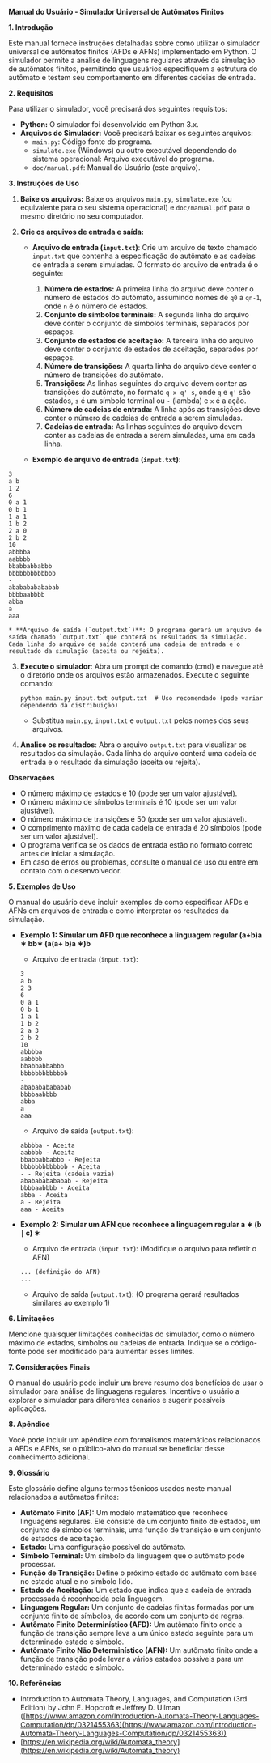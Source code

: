 **Manual do Usuário - Simulador Universal de Autômatos Finitos**

**1. Introdução**

Este manual fornece instruções detalhadas sobre como utilizar o simulador universal de autômatos finitos (AFDs e AFNs) implementado em Python. O simulador permite a análise de linguagens regulares através da simulação de autômatos finitos, permitindo que usuários especifiquem a estrutura do autômato e testem seu comportamento em diferentes cadeias de entrada.

**2. Requisitos**

Para utilizar o simulador, você precisará dos seguintes requisitos:

- **Python:** O simulador foi desenvolvido em Python 3.x.
- **Arquivos do Simulador:** Você precisará baixar os seguintes arquivos:
  - `main.py`: Código fonte do programa.
  - `simulate.exe` (Windows) ou outro executável dependendo do sistema operacional: Arquivo executável do programa.
  - `doc/manual.pdf`: Manual do Usuário (este arquivo).

**3. Instruções de Uso**

1. **Baixe os arquivos:** Baixe os arquivos `main.py`, `simulate.exe` (ou equivalente para o seu sistema operacional) e `doc/manual.pdf` para o mesmo diretório no seu computador.

2. **Crie os arquivos de entrada e saída:**

   - **Arquivo de entrada (`input.txt`)**: Crie um arquivo de texto chamado `input.txt` que contenha a especificação do autômato e as cadeias de entrada a serem simuladas. O formato do arquivo de entrada é o seguinte:

     1. **Número de estados:** A primeira linha do arquivo deve conter o número de estados do autômato, assumindo nomes de `q0` a `qn-1`, onde `n` é o número de estados.
     2. **Conjunto de símbolos terminais:** A segunda linha do arquivo deve conter o conjunto de símbolos terminais, separados por espaços.
     3. **Conjunto de estados de aceitação:** A terceira linha do arquivo deve conter o conjunto de estados de aceitação, separados por espaços.
     4. **Número de transições:** A quarta linha do arquivo deve conter o número de transições do autômato.
     5. **Transições:** As linhas seguintes do arquivo devem conter as transições do autômato, no formato `q x q' s`, onde `q` e `q'` são estados, `s` é um símbolo terminal ou `-` (lambda) e `x` é a ação.
     6. **Número de cadeias de entrada:** A linha após as transições deve conter o número de cadeias de entrada a serem simuladas.
     7. **Cadeias de entrada:** As linhas seguintes do arquivo devem conter as cadeias de entrada a serem simuladas, uma em cada linha.

   - **Exemplo de arquivo de entrada (`input.txt`)**:

```
3
a b
1 2
6
0 a 1
0 b 1
1 a 1
1 b 2
2 a 0
2 b 2
10
abbbba
aabbbb
bbabbabbabbb
bbbbbbbbbbbbb
-
ababababababab
bbbbaabbbb
abba
a
aaa
```

    * **Arquivo de saída (`output.txt`)**: O programa gerará um arquivo de saída chamado `output.txt` que conterá os resultados da simulação. Cada linha do arquivo de saída conterá uma cadeia de entrada e o resultado da simulação (aceita ou rejeita).

3. **Execute o simulador**: Abra um prompt de comando (cmd) e navegue até o diretório onde os arquivos estão armazenados. Execute o seguinte comando:

   ```
   python main.py input.txt output.txt  # Uso recomendado (pode variar dependendo da distribuição)
   ```

   - Substitua `main.py`, `input.txt` e `output.txt` pelos nomes dos seus arquivos.

4. **Analise os resultados**: Abra o arquivo `output.txt` para visualizar os resultados da simulação. Cada linha do arquivo conterá uma cadeia de entrada e o resultado da simulação (aceita ou rejeita).

**Observações**

- O número máximo de estados é 10 (pode ser um valor ajustável).
- O número máximo de símbolos terminais é 10 (pode ser um valor ajustável).
- O número máximo de transições é 50 (pode ser um valor ajustável).
- O comprimento máximo de cada cadeia de entrada é 20 símbolos (pode ser um valor ajustável).
- O programa verifica se os dados de entrada estão no formato correto antes de iniciar a simulação.
- Em caso de erros ou problemas, consulte o manual de uso ou entre em contato com o desenvolvedor.

**5. Exemplos de Uso**

O manual do usuário deve incluir exemplos de como especificar AFDs e AFNs em arquivos de entrada e como interpretar os resultados da simulação.

- **Exemplo 1: Simular um AFD que reconhece a linguagem regular (a+b)a ∗ bb∗ (a(a+ b)a ∗)b**

  - Arquivo de entrada (`input.txt`):

  ```
  3
  a b
  2 3
  6
  0 a 1
  0 b 1
  1 a 1
  1 b 2
  2 a 3
  2 b 2
  10
  abbbba
  aabbbb
  bbabbabbabbb
  bbbbbbbbbbbbb
  -
  ababababababab
  bbbbaabbbb
  abba
  a
  aaa
  ```

  - Arquivo de saída (`output.txt`):

  ```
  abbbba - Aceita
  aabbbb - Aceita
  bbabbabbabbb - Rejeita
  bbbbbbbbbbbbb - Aceita
  - - Rejeita (cadeia vazia)
  ababababababab - Rejeita
  bbbbaabbbb - Aceita
  abba - Aceita
  a - Rejeita
  aaa - Aceita
  ```

- **Exemplo 2: Simular um AFN que reconhece a linguagem regular a ∗ (b ∣ c) ∗**

  - Arquivo de entrada (`input.txt`): (Modifique o arquivo para refletir o AFN)

  ```
  ... (definição do AFN)
  ...
  ```

  - Arquivo de saída (`output.txt`): (O programa gerará resultados similares ao exemplo 1)

**6. Limitações**

Mencione quaisquer limitações conhecidas do simulador, como o número máximo de estados, símbolos ou cadeias de entrada. Indique se o código-fonte pode ser modificado para aumentar esses limites.

**7. Considerações Finais**

O manual do usuário pode incluir um breve resumo dos benefícios de usar o simulador para análise de linguagens regulares. Incentive o usuário a explorar o simulador para diferentes cenários e sugerir possíveis aplicações.

**8. Apêndice**

Você pode incluir um apêndice com formalismos matemáticos relacionados a AFDs e AFNs, se o público-alvo do manual se beneficiar desse conhecimento adicional.

**9. Glossário**

Este glossário define alguns termos técnicos usados neste manual relacionados a autômatos finitos:

- **Autômato Finito (AF):** Um modelo matemático que reconhece linguagens regulares. Ele consiste de um conjunto finito de estados, um conjunto de símbolos terminais, uma função de transição e um conjunto de estados de aceitação.
- **Estado:** Uma configuração possível do autômato.
- **Símbolo Terminal:** Um símbolo da linguagem que o autômato pode processar.
- **Função de Transição:** Define o próximo estado do autômato com base no estado atual e no símbolo lido.
- **Estado de Aceitação:** Um estado que indica que a cadeia de entrada processada é reconhecida pela linguagem.
- **Linguagem Regular:** Um conjunto de cadeias finitas formadas por um conjunto finito de símbolos, de acordo com um conjunto de regras.
- **Autômato Finito Determinístico (AFD):** Um autômato finito onde a função de transição sempre leva a um único estado seguinte para um determinado estado e símbolo.
- **Autômato Finito Não Determinístico (AFN):** Um autômato finito onde a função de transição pode levar a vários estados possíveis para um determinado estado e símbolo.

**10. Referências**

- Introduction to Automata Theory, Languages, and Computation (3rd Edition) by John E. Hopcroft e Jeffrey D. Ullman ([https://www.amazon.com/Introduction-Automata-Theory-Languages-Computation/dp/0321455363](https://www.amazon.com/Introduction-Automata-Theory-Languages-Computation/dp/0321455363))
- [https://en.wikipedia.org/wiki/Automata_theory](https://en.wikipedia.org/wiki/Automata_theory)
